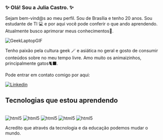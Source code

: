 ### ✨ Olá! Sou a Julia Castro. ✨

Sejam bem-vind@s ao meu perfil.
Sou de Brasília e tenho 20 anos. Sou estudante de TI 💻 e por aqui você pode conferir o que ando aprendendo. Atualmente busco aprimorar meus conhecimentos🤗.

![GeekLaptopGIF](https://user-images.githubusercontent.com/98162165/193184810-f73a11f3-09db-4ca8-b2b0-290ae023a909.gif)

Tenho paixão pela cultura geek 🪄 e asiática no geral e gosto de consumir conteúdos sobre no meu tempo livre.  Amo muito os animaizinhos, principalmente gatos🐈‍⬛.

Pode entrar em contato comigo por aqui:

[![Linkedin](https://img.shields.io/badge/LinkedIn-0077B5?style=for-the-badge&logo=linkedin&logoColor=white)](https://www.linkedin.com/in/juliagabc/)



## Tecnologias que estou aprendendo

<div style="display: inline_block"><br/>
    <img align="center" alt="html5" src= https://img.shields.io/badge/JavaScript-F7DF1E?style=for-the-badge&logo=javascript&logoColor=black/>
    <img align="center" alt="html5" src= https://img.shields.io/badge/Java-ED8B00?style=for-the-badge&logo=java&logoColor=white/>
    <img align="center" alt="html5" src=https://img.shields.io/badge/HTML5-E34F26?style=for-the-badge&logo=html5&logoColor=white />
    <img align="center" alt="html5" src= https://img.shields.io/badge/CSS3-1572B6?style=for-the-badge&logo=css3&logoColor=white/>
    <img align="center" alt="html5" src= https://img.shields.io/badge/PHP-777BB4?style=for-the-badge&logo=php&logoColor=white/>
</div>


Acredito que através da tecnologia e da educação podemos mudar o mundo.
